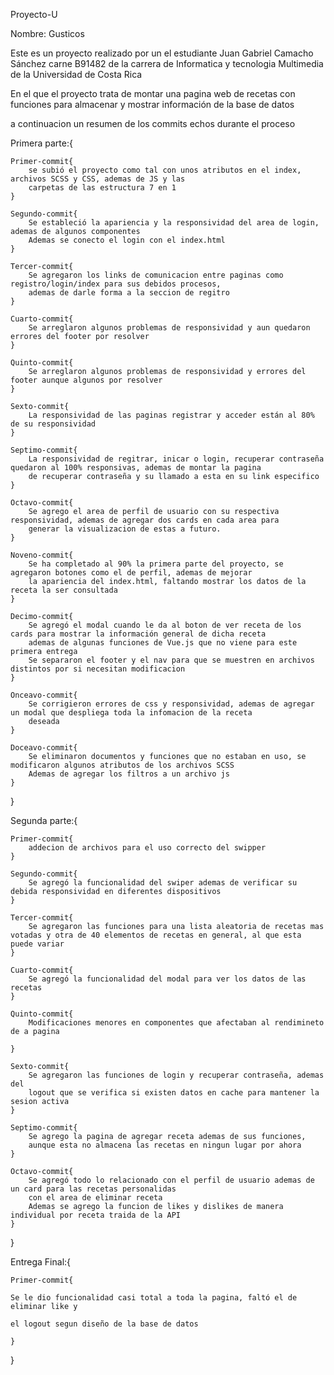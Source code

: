 Proyecto-U

Nombre: Gusticos

Este es un proyecto realizado por un el estudiante Juan Gabriel Camacho Sánchez carne B91482 de la carrera de
Informatica y tecnologia Multimedia de la Universidad de Costa Rica

En el que el proyecto trata de montar una pagina web de recetas con funciones para almacenar y mostrar información
de la base de datos

a continuacion un resumen de los commits echos durante el proceso

Primera parte:{

    Primer-commit{
        se subió el proyecto como tal con unos atributos en el index, archivos SCSS y CSS, ademas de JS y las
        carpetas de las estructura 7 en 1
    }

    Segundo-commit{
        Se estableció la apariencia y la responsividad del area de login, ademas de algunos componentes
        Ademas se conecto el login con el index.html
    }

    Tercer-commit{
        Se agregaron los links de comunicacion entre paginas como registro/login/index para sus debidos procesos,
        ademas de darle forma a la seccion de regitro
    }

    Cuarto-commit{
        Se arreglaron algunos problemas de responsividad y aun quedaron errores del footer por resolver
    }

    Quinto-commit{
        Se arreglaron algunos problemas de responsividad y errores del footer aunque algunos por resolver
    }

    Sexto-commit{
        La responsividad de las paginas registrar y acceder están al 80% de su responsividad
    }

    Septimo-commit{
        La responsividad de regitrar, inicar o login, recuperar contraseña quedaron al 100% responsivas, ademas de montar la pagina
        de recuperar contraseña y su llamado a esta en su link especifico
    }

    Octavo-commit{
        Se agrego el area de perfil de usuario con su respectiva responsividad, ademas de agregar dos cards en cada area para
        generar la visualizacion de estas a futuro.
    }

    Noveno-commit{
        Se ha completado al 90% la primera parte del proyecto, se agregaron botones como el de perfil, ademas de mejorar
        la apariencia del index.html, faltando mostrar los datos de la receta la ser consultada
    }

    Decimo-commit{
        Se agregó el modal cuando le da al boton de ver receta de los cards para mostrar la información general de dicha receta
        ademas de algunas funciones de Vue.js que no viene para este primera entrega
        Se separaron el footer y el nav para que se muestren en archivos distintos por si necesitan modificacion
    }

    Onceavo-commit{
        Se corrigieron errores de css y responsividad, ademas de agregar un modal que despliega toda la infomacion de la receta
        deseada
    }

    Doceavo-commit{
        Se eliminaron documentos y funciones que no estaban en uso, se modificaron algunos atributos de los archivos SCSS
        Ademas de agregar los filtros a un archivo js
    }
}

Segunda parte:{

    Primer-commit{
        addecion de archivos para el uso correcto del swipper
    }

    Segundo-commit{
        Se agregó la funcionalidad del swiper ademas de verificar su debida responsividad en diferentes dispositivos
    }

    Tercer-commit{
        Se agregaron las funciones para una lista aleatoria de recetas mas votadas y otra de 40 elementos de recetas en general, al que esta puede variar
    }

    Cuarto-commit{
        Se agregó la funcionalidad del modal para ver los datos de las recetas
    }

    Quinto-commit{
        Modificaciones menores en componentes que afectaban al rendimineto de a pagina

    }

    Sexto-commit{
        Se agregaron las funciones de login y recuperar contraseña, ademas del
        logout que se verifica si existen datos en cache para mantener la sesion activa
    }

    Septimo-commit{
        Se agrego la pagina de agregar receta ademas de sus funciones,
        aunque esta no almacena las recetas en ningun lugar por ahora
    }

    Octavo-commit{
        Se agregó todo lo relacionado con el perfil de usuario ademas de un card para las recetas personalidas
        con el area de eliminar receta
        Ademas se agrego la funcion de likes y dislikes de manera individual por receta traida de la API
    }
}

Entrega Final:{

    Primer-commit{

    Se le dio funcionalidad casi total a toda la pagina, faltó el de eliminar like y

    el logout segun diseño de la base de datos

    }

}
